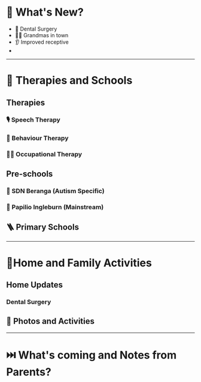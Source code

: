# 📰 What's New?
- 🦷 Dental Surgery
- 👵🏼 Grandmas in town
- 👂 Improved receptive
- 
---
# 🏫 Therapies and Schools
## Therapies

### 🎙 Speech Therapy


### 🧠 Behaviour Therapy


### 🚴‍♀️ Occupational Therapy


## Pre-schools

### 🌈 SDN Beranga (Autism Specific)



### 🦋 Papilio Ingleburn (Mainstream)


## 🪜 Primary Schools


---
# 🏡Home and Family Activities
## Home Updates

### Dental Surgery


## 📸 Photos and Activities


---
#  ⏭️ What's coming and Notes from Parents?
